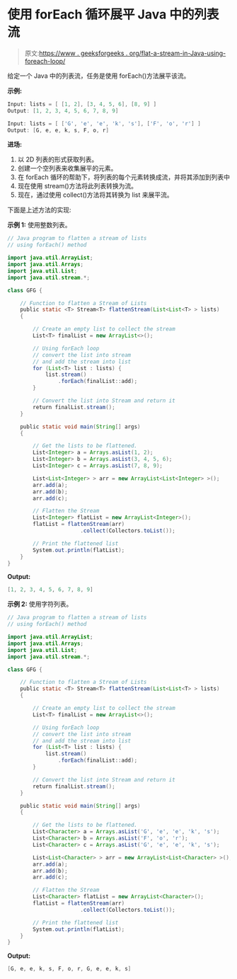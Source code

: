 # 使用 forEach 循环展平 Java 中的列表流

> 原文:[https://www . geeksforgeeks . org/flat-a-stream-in-Java-using-foreach-loop/](https://www.geeksforgeeks.org/flatten-a-stream-of-lists-in-java-using-foreach-loop/)

给定一个 Java 中的列表流，任务是使用 forEach()方法展平该流。

**示例:**

```java
Input: lists = [ [1, 2], [3, 4, 5, 6], [8, 9] ]
Output: [1, 2, 3, 4, 5, 6, 7, 8, 9]

Input: lists = [ ['G', 'e', 'e', 'k', 's'], ['F', 'o', 'r'] ] 
Output: [G, e, e, k, s, F, o, r]

```

**进场:**

1.  以 2D 列表的形式获取列表。
2.  创建一个空列表来收集展平的元素。
3.  在 forEach 循环的帮助下，将列表的每个元素转换成流，并将其添加到列表中
4.  现在使用 stream()方法将此列表转换为流。
5.  现在，通过使用 collect()方法将其转换为 list 来展平流。

下面是上述方法的实现:

**示例 1:** 使用整数列表。

```java
// Java program to flatten a stream of lists
// using forEach() method

import java.util.ArrayList;
import java.util.Arrays;
import java.util.List;
import java.util.stream.*;

class GFG {

    // Function to flatten a Stream of Lists
    public static <T> Stream<T> flattenStream(List<List<T> > lists)
    {

        // Create an empty list to collect the stream
        List<T> finalList = new ArrayList<>();

        // Using forEach loop
        // convert the list into stream
        // and add the stream into list
        for (List<T> list : lists) {
            list.stream()
                .forEach(finalList::add);
        }

        // Convert the list into Stream and return it
        return finalList.stream();
    }

    public static void main(String[] args)
    {

        // Get the lists to be flattened.
        List<Integer> a = Arrays.asList(1, 2);
        List<Integer> b = Arrays.asList(3, 4, 5, 6);
        List<Integer> c = Arrays.asList(7, 8, 9);

        List<List<Integer> > arr = new ArrayList<List<Integer> >();
        arr.add(a);
        arr.add(b);
        arr.add(c);

        // Flatten the Stream
        List<Integer> flatList = new ArrayList<Integer>();
        flatList = flattenStream(arr)
                       .collect(Collectors.toList());

        // Print the flattened list
        System.out.println(flatList);
    }
}
```

**Output:**

```java
[1, 2, 3, 4, 5, 6, 7, 8, 9]

```

**示例 2:** 使用字符列表。

```java
// Java program to flatten a stream of lists
// using forEach() method

import java.util.ArrayList;
import java.util.Arrays;
import java.util.List;
import java.util.stream.*;

class GFG {

    // Function to flatten a Stream of Lists
    public static <T> Stream<T> flattenStream(List<List<T> > lists)
    {

        // Create an empty list to collect the stream
        List<T> finalList = new ArrayList<>();

        // Using forEach loop
        // convert the list into stream
        // and add the stream into list
        for (List<T> list : lists) {
            list.stream()
                .forEach(finalList::add);
        }

        // Convert the list into Stream and return it
        return finalList.stream();
    }

    public static void main(String[] args)
    {

        // Get the lists to be flattened.
        List<Character> a = Arrays.asList('G', 'e', 'e', 'k', 's');
        List<Character> b = Arrays.asList('F', 'o', 'r');
        List<Character> c = Arrays.asList('G', 'e', 'e', 'k', 's');

        List<List<Character> > arr = new ArrayList<List<Character> >();
        arr.add(a);
        arr.add(b);
        arr.add(c);

        // Flatten the Stream
        List<Character> flatList = new ArrayList<Character>();
        flatList = flattenStream(arr)
                       .collect(Collectors.toList());

        // Print the flattened list
        System.out.println(flatList);
    }
}
```

**Output:**

```java
[G, e, e, k, s, F, o, r, G, e, e, k, s]

```